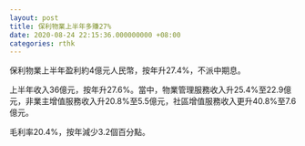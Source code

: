 ```yaml
---
layout: post
title: 保利物業上半年多賺27%
date: 2020-08-24 22:15:36.000000000 +08:00
categories: rthk
---
```


保利物業上半年盈利約4億元人民幣，按年升27.4%，不派中期息。

上半年收入36億元，按年升27.6%。當中，物業管理服務收入升25.4%至22.9億元，非業主增值服務收入升20.8%至5.5億元，社區增值服務收入更升40.8%至7.6億元。

毛利率20.4%，按年減少3.2個百分點。
